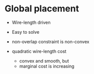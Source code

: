 # Global placement

- Wire-length driven
- Easy to solve

- non-overlap constraint is non-convex

- quadratic wire-length cost
  - convex and smooth, but
  - marginal cost is increasing
